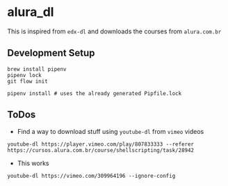 # alura_dl

This is inspired from `edx-dl` and downloads the courses from `alura.com.br`

## Development Setup


```
brew install pipenv 
pipenv lock
git flow init

pipenv install # uses the already generated Pipfile.lock
```


## ToDos

- Find a way to download stuff using `youtube-dl` from `vimeo` videos
```
youtube-dl https://player.vimeo.com/play/807833333 --referer https://cursos.alura.com.br/course/shellscripting/task/28942

```

- This works 

```
youtube-dl https://vimeo.com/309964196 --ignore-config
```